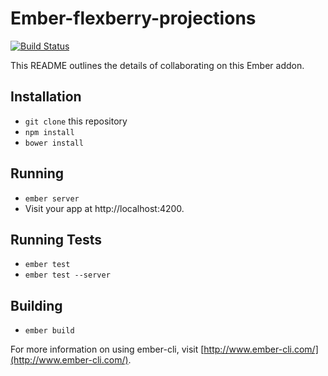# Ember-flexberry-projections
[![Build Status](https://travis-ci.org/Flexberry/ember-flexberry-projections.svg?branch=master)](https://travis-ci.org/Flexberry/ember-flexberry-projections)

This README outlines the details of collaborating on this Ember addon.

## Installation

* `git clone` this repository
* `npm install`
* `bower install`

## Running

* `ember server`
* Visit your app at http://localhost:4200.

## Running Tests

* `ember test`
* `ember test --server`

## Building

* `ember build`

For more information on using ember-cli, visit [http://www.ember-cli.com/](http://www.ember-cli.com/).
